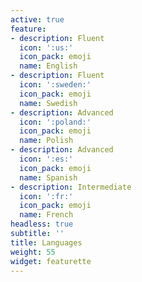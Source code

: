 ```yaml
---
active: true
feature:
- description: Fluent
  icon: ':us:'
  icon_pack: emoji
  name: English
- description: Fluent
  icon: ':sweden:'
  icon_pack: emoji
  name: Swedish
- description: Advanced
  icon: ':poland:'
  icon_pack: emoji
  name: Polish
- description: Advanced
  icon: ':es:'
  icon_pack: emoji
  name: Spanish
- description: Intermediate
  icon: ':fr:'
  icon_pack: emoji
  name: French
headless: true
subtitle: ''
title: Languages
weight: 55
widget: featurette
---
```


